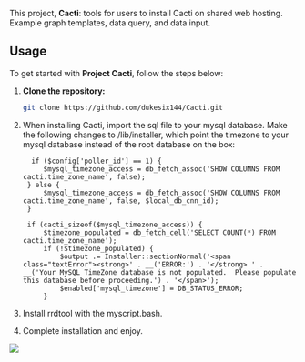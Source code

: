 This project, **Cacti**: tools for users to install Cacti on shared web hosting.  Example graph templates, data query, and data input.

## Usage

To get started with **Project Cacti**, follow the steps below:

1. **Clone the repository:**
   ```bash
   git clone https://github.com/dukesix144/Cacti.git

2. When installing Cacti, import the sql file to your mysql database.
   Make the following changes to /lib/installer, which point the timezone to your mysql database instead of the root database on the box:
   
         if ($config['poller_id'] == 1) {
			$mysql_timezone_access = db_fetch_assoc('SHOW COLUMNS FROM cacti.time_zone_name', false);
		} else {
			$mysql_timezone_access = db_fetch_assoc('SHOW COLUMNS FROM cacti.time_zone_name', false, $local_db_cnn_id);
		}

		if (cacti_sizeof($mysql_timezone_access)) {
			$timezone_populated = db_fetch_cell('SELECT COUNT(*) FROM cacti.time_zone_name');
			if (!$timezone_populated) {
				$output .= Installer::sectionNormal('<span class="textError"><strong>' . __('ERROR:') . '</strong> ' .  __('Your MySQL TimeZone database is not populated.  Please populate this database before proceeding.') . '</span>');
				$enabled['mysql_timezone'] = DB_STATUS_ERROR;
			}
3. Install rrdtool with the myscript.bash.
4. Complete installation and enjoy.


<img src=https://github.com/dukesix144/Cacti/blob/main/players_per_game_server.png>
